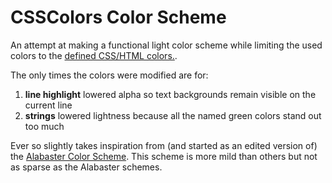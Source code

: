 # CSSColors Color Scheme

An attempt at making a functional light color scheme while limiting the used colors to the [defined CSS/HTML colors.](https://developer.mozilla.org/en-US/docs/Web/CSS/named-color#value).

The only times the colors were modified are for:
1. **line highlight** lowered alpha so text backgrounds remain visible on the current line
2. **strings** lowered lightness because all the named green colors stand out too much

Ever so slightly takes inspiration from (and started as an edited version of) the [Alabaster Color Scheme](https://github.com/tonsky/sublime-scheme-alabaster). This scheme is more mild than others but not as sparse as the Alabaster schemes.
